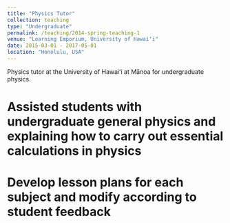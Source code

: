 ```yaml
---
title: "Physics Tutor"
collection: teaching
type: "Undergraduate"
permalink: /teaching/2014-spring-teaching-1
venue: "Learning Emporium, University of Hawaiʻi"
date: 2015-03-01 - 2017-05-01
location: "Honolulu, USA"
---
```


Physics tutor at the University of Hawaiʻi at Mānoa for undergraduate physics.

Assisted students with undergraduate general physics and explaining how to carry out essential calculations in physics
===
Develop lesson plans for each subject and modify according to student feedback
===